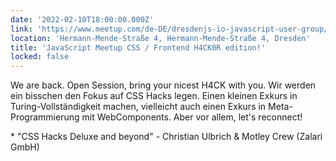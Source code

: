 ```yaml
---
date: '2022-02-10T18:00:00.000Z'
link: 'https://www.meetup.com/de-DE/dresdenjs-io-javascript-user-group/events/wwdfrqydcdbnb/'
location: 'Hermann-Mende-Straße 4, Hermann-Mende-Straße 4, Dresden'
title: 'JavaScript Meetup CSS / Frontend H4CK0R edition!'
locked: false
---
```

We are back. Open Session, bring your nicest H4CK with you. Wir werden ein bisschen den Fokus auf CSS Hacks legen. Einen kleinen Exkurs in Turing-Vollständigkeit machen, vielleicht auch einen Exkurs in Meta-Programmierung mit WebComponents. Aber vor allem, let's reconnect!

\* "CSS Hacks Deluxe and beyond" - Christian Ulbrich & Motley Crew (Zalari GmbH)
